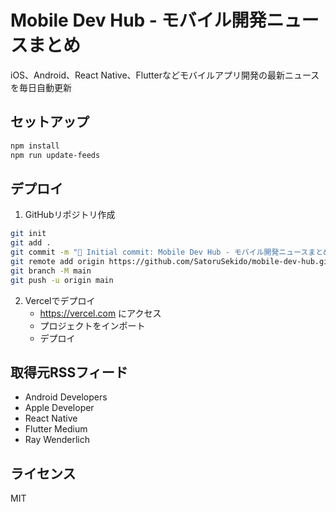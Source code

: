 # Mobile Dev Hub - モバイル開発ニュースまとめ

iOS、Android、React Native、Flutterなどモバイルアプリ開発の最新ニュースを毎日自動更新

## セットアップ

```bash
npm install
npm run update-feeds
```

## デプロイ

1. GitHubリポジトリ作成
```bash
git init
git add .
git commit -m "🚀 Initial commit: Mobile Dev Hub - モバイル開発ニュースまとめ"
git remote add origin https://github.com/SatoruSekido/mobile-dev-hub.git
git branch -M main
git push -u origin main
```

2. Vercelでデプロイ
   - https://vercel.com にアクセス
   - プロジェクトをインポート
   - デプロイ

## 取得元RSSフィード

- Android Developers
- Apple Developer
- React Native
- Flutter Medium
- Ray Wenderlich

## ライセンス

MIT
